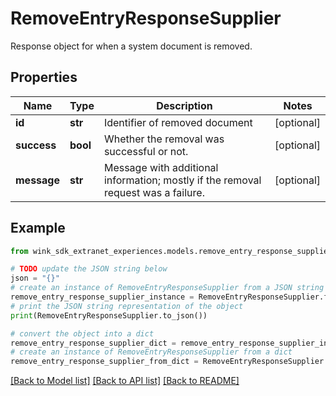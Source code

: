 # RemoveEntryResponseSupplier

Response object for when a system document is removed.

## Properties

Name | Type | Description | Notes
------------ | ------------- | ------------- | -------------
**id** | **str** | Identifier of removed document | [optional] 
**success** | **bool** | Whether the removal was successful or not. | [optional] 
**message** | **str** | Message with additional information; mostly if the removal request was a failure. | [optional] 

## Example

```python
from wink_sdk_extranet_experiences.models.remove_entry_response_supplier import RemoveEntryResponseSupplier

# TODO update the JSON string below
json = "{}"
# create an instance of RemoveEntryResponseSupplier from a JSON string
remove_entry_response_supplier_instance = RemoveEntryResponseSupplier.from_json(json)
# print the JSON string representation of the object
print(RemoveEntryResponseSupplier.to_json())

# convert the object into a dict
remove_entry_response_supplier_dict = remove_entry_response_supplier_instance.to_dict()
# create an instance of RemoveEntryResponseSupplier from a dict
remove_entry_response_supplier_from_dict = RemoveEntryResponseSupplier.from_dict(remove_entry_response_supplier_dict)
```
[[Back to Model list]](../README.md#documentation-for-models) [[Back to API list]](../README.md#documentation-for-api-endpoints) [[Back to README]](../README.md)


